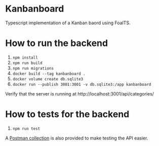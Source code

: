 # Kanbanboard

Typescript implementation of a Kanban baord using FoalTS.

# How to run the backend

1. `npm install`
2. `npm run build`
2. `npm run migrations`
3. `docker build --tag kanbanboard .`
3. `docker volume create db.sqlite3`
4. `docker run --publish 3001:3001 -v db.sqlite3:/app kanbanboard`

Verify that the server is running at http://localhost:3001/api/categories/

# How to tests for the backend

1. `npm run test`

A [Postman collection](https://github.com/jorisvial/kanbanboard/blob/master/Kanbanboard%20Joris.postman_collection.json) is also provided to make testing the API easier.

